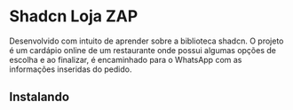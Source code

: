 # Shadcn Loja ZAP

Desenvolvido com intuito de aprender sobre a biblioteca shadcn. O projeto é um cardápio online de um restaurante onde possui algumas opções de escolha e ao finalizar, é encaminhado para o WhatsApp com as informações inseridas do pedido.

## Instalando
